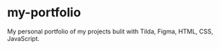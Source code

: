 # my-portfolio
My personal portfolio of my projects bulit with Tilda, Figma, HTML, CSS, JavaScript.
